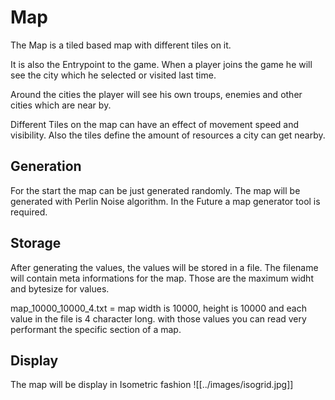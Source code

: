 # Map

The Map is a tiled based map with different tiles on it.

It is also the Entrypoint to the game. When a player joins the game he will see the city which he selected or visited last time.

Around the cities the player will see his own troups, enemies and other cities which are near by.

Different Tiles on the map can have an effect of movement speed and visibility. Also the tiles define the amount of resources a city can get nearby.

## Generation
For the start the map can be just generated randomly.
The map will be generated with Perlin Noise algorithm.
In the Future a map generator tool is required.

## Storage
After generating the values, the values will be stored in a file. The filename will contain meta informations for the map. Those are the maximum widht and bytesize for values. 

map_10000_10000_4.txt = map width is 10000, height is 10000 and each value in the file is 4 character long. with those values you can read very performant the specific section of a map.

## Display

The map will be display in Isometric fashion
![[../images/isogrid.jpg]]
